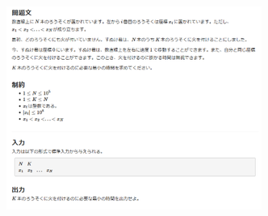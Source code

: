 ![question](https://github.com/kimura-12/AtCoder_Training/blob/master/AtCoder_Regular_Contest/ARC101/C.Candles/question.png)
